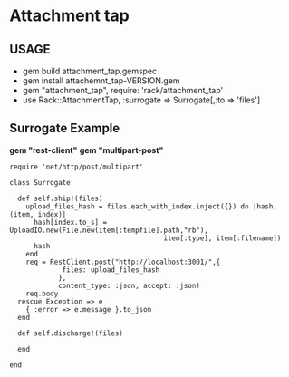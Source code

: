 # Attachment tap
## USAGE
  * gem build attachment_tap.gemspec
  * gem install attachemnt_tap-VERSION.gem
  * gem "attachment_tap", require: 'rack/attachment_tap'
  * use Rack::AttachmentTap, :surrogate => Surrogate[,:to => 'files']


## Surrogate Example


**gem "rest-client"**
**gem "multipart-post"**

    require 'net/http/post/multipart'

    class Surrogate

      def self.ship!(files)
        upload_files_hash = files.each_with_index.inject({}) do |hash, (item, index)|
          hash[index.to_s] = UploadIO.new(File.new(item[:tempfile].path,"rb"),
                                          item[:type], item[:filename])
          hash
        end
        req = RestClient.post("http://localhost:3001/",{
                 files: upload_files_hash
                },
                content_type: :json, accept: :json)
        req.body
      rescue Exception => e
        { :error => e.message }.to_json
      end

      def self.discharge!(files)

      end

    end
